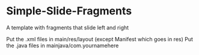# Simple-Slide-Fragments
A template with fragments that slide left and right

Put the .xml files in main/res/layout (except Manifest which goes in res)
Put the .java files in mainjava/com.yournamehere
